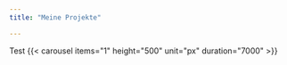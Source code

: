 ```yaml
---
title: "Meine Projekte"

---
```

Test
{{< carousel items="1" height="500" unit="px" duration="7000" >}}
    



